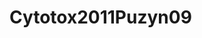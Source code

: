 <a name="material" />

# Cytotox2011Puzyn09
<script type="application/ld+json">
  {
    "@context": "https://schema.org/",
    "@type": "ChemicalSubstance",
    "http://purl.org/dc/terms/conformsTo":
      {
        "@type": "CreativeWork",
        "@id": "https://bioschemas.org/profiles/ChemicalSubstance/0.4-RELEASE/"
      },
    "@id": "https://egonw.github.io/nanowiki/nanowiki9.html#material",
    "name": "Cytotox2011Puzyn09",
    "sameAs: "http://127.0.0.1/mediawiki/index.php/Special:URIResolver/Cytotox2011Puzyn09"
  }
</script>

